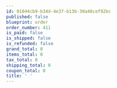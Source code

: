 ```yaml
---
id: 01044cb9-b34d-4e37-b13b-30a48cef92bc
published: false
blueprint: order
order_number: 411
is_paid: false
is_shipped: false
is_refunded: false
grand_total: 0
items_total: 0
tax_total: 0
shipping_total: 0
coupon_total: 0
title: ' '
---
```

